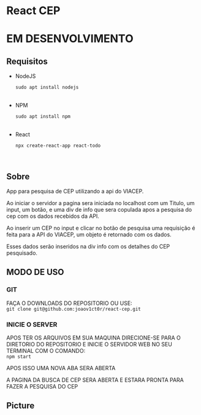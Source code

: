 # React CEP

<h1>EM DESENVOLVIMENTO</h1>

<h2>Requisitos</h2>

<ul>
  <li>NodeJS</li>
  <p><code>sudo apt install nodejs</code></p>
  <br>
  <li>NPM</li>
  <p><code>sudo apt install npm</code></p>
  <br>
  <li>React</li>
  <p><code>npx create-react-app react-todo</code></p>
  <br>
</ul>

<h2>Sobre</h2>

<p>App para pesquisa de CEP utilizando a api do VIACEP.</p>

<p>Ao iniciar o servidor a pagina sera iniciada no localhost com um Titulo, um input, um botão, e uma div de info que sera copulada apos a pesquisa do cep com os dados recebidos da API.</p>

<p>Ao inserir um CEP no input e clicar no botão de pesquisa uma requisição é feita para a API do VIACEP, um objeto é retornado com os dados.</p>

<p>Esses dados serão inseridos na div info com os detalhes do CEP pesquisado.</p>

<h2>MODO DE USO</h2>

<h3>GIT</h3>

<p>FAÇA O DOWNLOADS DO REPOSITORIO OU USE:<br><code>git clone git@github.com:joaov1ct0r/react-cep.git</code></p>

<h3>INICIE O SERVER</h3>

<p>APOS TER OS ARQUIVOS EM SUA MAQUINA DIRECIONE-SE PARA O DIRETORIO DO REPOSITORIO E INICIE O SERVIDOR WEB NO SEU TERMINAL COM O COMANDO:<br><code>npm start</code></p>

<p>APOS ISSO UMA NOVA ABA SERA ABERTA</p>

<p>A PAGINA DA BUSCA DE CEP SERA ABERTA E ESTARA PRONTA PARA FAZER A PESQUISA DO CEP</p>

<h2>Picture</h2>
